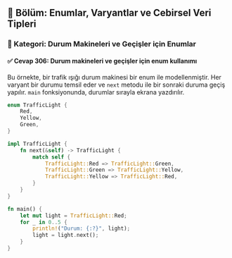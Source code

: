 ## 📘 Bölüm: Enumlar, Varyantlar ve Cebirsel Veri Tipleri  
### 🔹 Kategori: Durum Makineleri ve Geçişler için Enumlar  
#### ✅ Cevap 306: Durum makineleri ve geçişler için enum kullanımı

Bu örnekte, bir trafik ışığı durum makinesi bir enum ile modellenmiştir. Her varyant bir durumu temsil eder ve `next` metodu ile bir sonraki duruma geçiş yapılır. `main` fonksiyonunda, durumlar sırayla ekrana yazdırılır.

```rust
enum TrafficLight {
    Red,
    Yellow,
    Green,
}

impl TrafficLight {
    fn next(&self) -> TrafficLight {
        match self {
            TrafficLight::Red => TrafficLight::Green,
            TrafficLight::Green => TrafficLight::Yellow,
            TrafficLight::Yellow => TrafficLight::Red,
        }
    }
}

fn main() {
    let mut light = TrafficLight::Red;
    for _ in 0..5 {
        println!("Durum: {:?}", light);
        light = light.next();
    }
}
```
